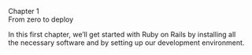 Chapter 1  
From zero to deploy  
  
In this first chapter, we’ll get started with Ruby on Rails by installing all  
the necessary software and by setting up our development environment. 